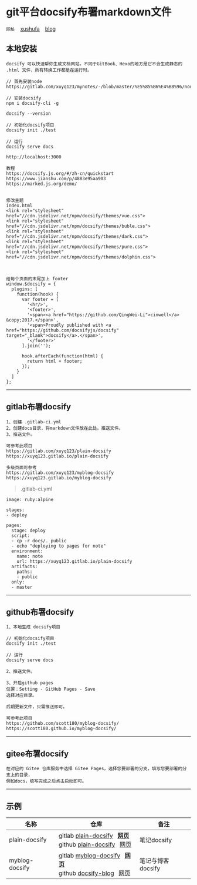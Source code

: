 
# git平台docsify布署markdown文件

`网址` &ensp; [xushufa]( https://xushufa.cn ) &ensp; [blog]( https://vuepress-blog.xushufa.cn )

## 本地安装

```
docsify 可以快速帮你生成文档网站。不同于GitBook、Hexo的地方是它不会生成静态的 .html 文件，所有转换工作都是在运行时。

// 首先安装node
https://gitlab.com/xuyq123/mynotes/-/blob/master/%E5%85%B6%E4%BB%96/nodejs%20&%20vue.md

// 安装docsify
npm i docsify-cli -g   

docsify --version

// 初始化docsify项目
docsify init ./test

// 运行
docsify serve docs

http://localhost:3000
 
教程
https://docsify.js.org/#/zh-cn/quickstart
https://www.jianshu.com/p/4883e95aa903
https://marked.js.org/demo/


修改主题
index.html  
<link rel="stylesheet" href="//cdn.jsdelivr.net/npm/docsify/themes/vue.css">
<link rel="stylesheet" href="//cdn.jsdelivr.net/npm/docsify/themes/buble.css">
<link rel="stylesheet" href="//cdn.jsdelivr.net/npm/docsify/themes/dark.css">
<link rel="stylesheet" href="//cdn.jsdelivr.net/npm/docsify/themes/pure.css">
<link rel="stylesheet" href="//cdn.jsdelivr.net/npm/docsify/themes/dolphin.css">


```


```

给每个页面的末尾加上 footer
window.$docsify = {
  plugins: [
    function(hook) {
      var footer = [
        '<hr/>',
        '<footer>',
        '<span><a href="https://github.com/QingWei-Li">cinwell</a> &copy;2017.</span>',
        '<span>Proudly published with <a href="https://github.com/docsifyjs/docsify" target="_blank">docsify</a>.</span>',
        '</footer>'
      ].join('');

      hook.afterEach(function(html) {
        return html + footer;
      });
    }
  ]
};

```

---

## gitlab布署docsify

```
1、创建 .gitlab-ci.yml
2、创建docs目录，将markdown文件放在此处。推送文件。
3、推送文件。

可参考此项目  
https://gitlab.com/xuyq123/plain-docsify   
https://xuyq123.gitlab.io/plain-docsify 

多级页面可参考  
https://gitlab.com/xuyq123/myblog-docsify   
https://xuyq123.gitlab.io/myblog-docsify 

```


> .gitlab-ci.yml
```
image: ruby:alpine

stages:
- deploy

pages:
  stage: deploy
  script:
  - cp -r docs/. public
  - echo "deploying to pages for note"
  environment:
    name: note
    url: https://xuyq123.gitlab.io/plain-docsify
  artifacts:
    paths:
    - public
  only:
  - master

```

---

## github布署docsify

```
1、本地生成 docsify项目

// 初始化docsify项目
docsify init ./test

// 运行
docsify serve docs

2、推送文件。

3、开启github pages 
位置：Setting - GitHub Pages - Save  
选择对应目录。

后期更新文件，只需推送即可。

可参考此项目 
https://github.com/scott180/myblog-docsify/   
https://scott180.github.io/myblog-docsify/

```

---

## gitee布署docsify
```
在对应的 Gitee 仓库服务中选择 Gitee Pages，选择您要部署的分支，填写您要部署的分支上的目录，
例如docs，填写完成之后点击启动即可。
```

---

## 示例

| 名称       | 仓库                                                			        |  备注            |
| ---------  | -------------------------------------------------------------        |  ----------      |
| plain-docsify    | gitlab [plain-docsify]( https://gitlab.com/xuyq123/plain-docsify )&ensp; [**网页**](  https://xuyq123.gitlab.io/plain-docsify/ ) <br/>github [plain-docsify]( https://github.com/scott180/plain-docsify )&ensp; [网页](  https://scott180.github.io/plain-docsify/ ) |  笔记docsify                        |
| myblog-docsify   | gitlab [myblog-docsify]( https://gitlab.com/xuyq123/myblog-docsify )&ensp; [**网页**](  https://xuyq123.gitlab.io/myblog-docsify/ ) <br/>github [docsify-blog]( https://github.com/scott180/myblog-docsify )&ensp; [网页](  https://scott180.github.io/docsify-blog ) |  笔记与博客docsify                  |

